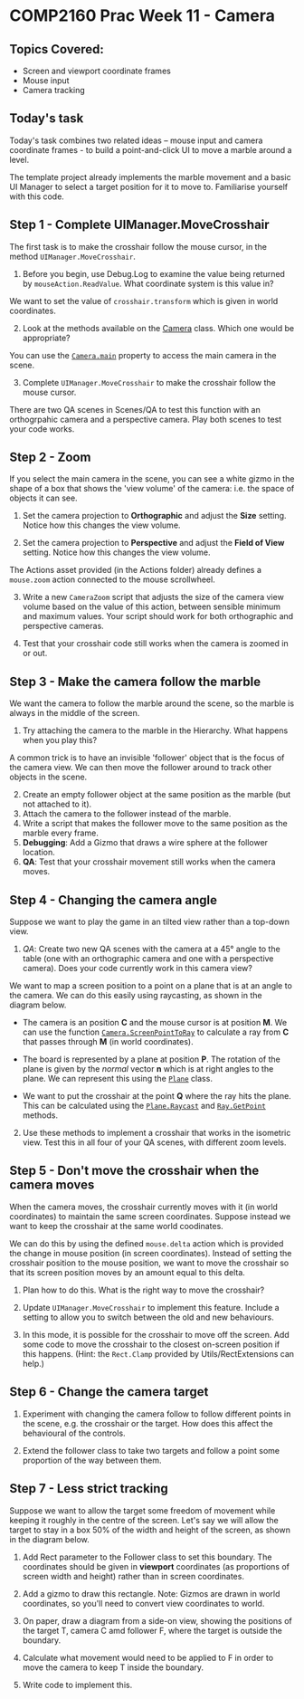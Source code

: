 # COMP2160 Prac Week 11 - Camera

## Topics Covered:
* Screen and viewport coordinate frames
* Mouse input
* Camera tracking

## Today's task

Today's task combines two related ideas – mouse input and camera coordinate frames - to build a point-and-click UI to move a marble around a level.

The template project already implements the marble movement and a basic UI Manager to select a target position for it to move to. Familiarise yourself with this code.

## Step 1 - Complete UIManager.MoveCrosshair

The first task is to make the crosshair follow the mouse cursor, in the method `UIManager.MoveCrosshair`. 

1. Before you begin, use Debug.Log to examine the value being returned by `mouseAction.ReadValue`. What coordinate system is this value in?

We want to set the value of `crosshair.transform` which is given in world coordinates. 

2. Look at the methods available on the [Camera](https://docs.unity3d.com/ScriptReference/Camera.html) class. Which one would be appropriate?

You can use the [`Camera.main`](https://docs.unity3d.com/ScriptReference/Camera-main.html) property to access the main camera in the scene.

3. Complete `UIManager.MoveCrosshair` to make the crosshair follow the mouse cursor.

There are two QA scenes in Scenes/QA to test this function with an orthogrpahic camera and a perspective camera. Play both scenes to test your code works.

## Step 2 - Zoom

If you select the main camera in the scene, you can see a white gizmo in the shape of a box that shows the 'view volume' of the camera: i.e. the space of objects it can see. 

1. Set the camera projection to **Orthographic** and adjust the **Size** setting. Notice how this changes the view volume.

2. Set the camera projection to **Perspective** and adjust the **Field of View** setting. Notice how this changes the view volume.

The Actions asset provided (in the Actions folder) already defines a `mouse.zoom` action connected to the mouse scrollwheel.

3. Write a new `CameraZoom` script that adjusts the size of the camera view volume based on the value of this action, between sensible minimum and maximum values. Your script should work for both orthographic and perspective cameras. 

4. Test that your crosshair code still works when the camera is zoomed in or out.

## Step 3 - Make the camera follow the marble

We want the camera to follow the marble around the scene, so the marble is always in the middle of the screen.

1. Try attaching the camera to the marble in the Hierarchy. What happens when you play this?

A common trick is to have an invisible 'follower' object that is the focus of the camera view. We can then move the follower around to track other objects in the scene.

2. Create an empty follower object at the same position as the marble (but not attached to it). 
3. Attach the camera to the follower instead of the marble.
4. Write a script that makes the follower move to the same position as the marble every frame.
5. **Debugging**: Add a Gizmo that draws a wire sphere at the follower location.
6. **QA**: Test that your crosshair movement still works when the camera moves.

## Step 4 - Changing the camera angle

Suppose we want to play the game in an tilted view rather than a top-down view. 

1. *QA*: Create two new QA scenes with the camera at a 45° angle to the table (one with an orthographic camera and one with a perspective camera). Does your code currently work in this camera view?

We want to map a screen position to a point on a plane that is at an angle to the camera. We can do this easily using raycasting, as shown in the diagram below. 

* The camera is an position **C** and the mouse cursor is at position **M**. We can use the function [`Camera.ScreenPointToRay`](https://docs.unity3d.com/ScriptReference/Camera.ScreenPointToRay.html) to calculate a ray from **C** that passes through **M** (in world coordinates).

* The board is represented by a plane at position **P**. The rotation of the plane is given by the *normal* vector **n** which is at right angles to the plane. We can represent this using the [`Plane`](https://docs.unity3d.com/ScriptReference/Plane.html) class.

* We want to put the crosshair at the point **Q** where the ray hits the plane. This can be calculated using the [`Plane.Raycast`](https://docs.unity3d.com/ScriptReference/Plane.Raycast.html) and [`Ray.GetPoint`](https://docs.unity3d.com/ScriptReference/Ray.GetPoint.html) methods. 

2. Use these methods to implement a crosshair that works in the isometric view. Test this in all four of your QA scenes, with different zoom levels.

## Step 5 - Don't move the crosshair when the camera moves

When the camera moves, the crosshair currently moves with it (in world coordinates) to maintain the same screen coordinates. Suppose instead we want to keep the crosshair at the same world coodinates. 

We can do this by using the defined `mouse.delta` action which is provided the change in mouse position (in screen coordinates). Instead of setting the crosshair position to the mouse position, we want to move the crosshair so that its screen position moves by an amount equal to this delta.

1. Plan how to do this. What is the right way to move the crosshair?

2. Update `UIManager.MoveCrosshair` to implement this feature. Include a setting to allow you to switch between the old and new behaviours.

3. In this mode, it is possible for the crosshair to move off the screen. Add some code to move the crosshair to the closest on-screen position if this happens. (Hint: the `Rect.Clamp` provided by Utils/RectExtensions can help.)

## Step 6 - Change the camera target

1. Experiment with changing the camera follow to follow different points in the scene, e.g. the crosshair or the target. How does this affect the behavioural of the controls.

2. Extend the follower class to take two targets and follow a point some proportion of the way between them. 

## Step 7 - Less strict tracking

Suppose we want to allow the target some freedom of movement while keeping it roughly in the centre of the screen. Let's say we will allow the target to stay in a box 50% of the width and height of the screen, as shown in the diagram below.

1. Add Rect parameter to the Follower class to set this boundary. The coordinates should be given in **viewport** coordinates (as proportions of screen width and height) rather than in screen coordinates.

2. Add a gizmo to draw this rectangle. Note: Gizmos are drawn in world coordinates, so you'll need to convert view coordinates to world.

3. On paper, draw a diagram from a side-on view, showing the positions of the target T, camera C amd follower F, where the target is outside the boundary.

4. Calculate what movement would need to be applied to F in order to move the camera to keep T inside the boundary.

5. Write code to implement this.

